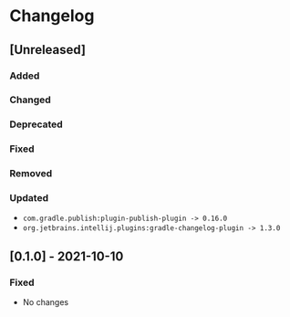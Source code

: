 # Changelog

## [Unreleased]

### Added

### Changed

### Deprecated

### Fixed

### Removed

### Updated

- `com.gradle.publish:plugin-publish-plugin -> 0.16.0`
- `org.jetbrains.intellij.plugins:gradle-changelog-plugin -> 1.3.0`

## [0.1.0] - 2021-10-10

### Fixed

- No changes
